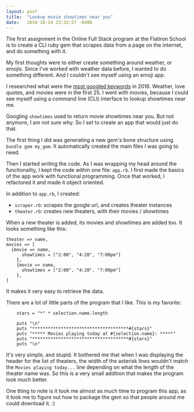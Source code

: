 ```yaml
---
layout: post
title:  "Lookup movie showtimes near you"
date:   2016-10-24 23:32:57 -0400
---
```



The first assignment in the Online Full Stack program at the Flatiron School is to create a CLI ruby gem that scrapes data from a page on the internet, and do something with it. 

My first thoughts were to either create something around weather, or emojis. Since I've worked with weather data before, I wanted to do something different. And I couldn't see myself using an emoji app. 

I researched what were the [most googled keywords](http://www.siegemedia.com/seo/most-popular-keywords) in 2016. Weather, love quotes, and movies were in the first 25. I went with movies, because I could see myself using a command line (CLI) interface to lookup showtimes near me.

Googling `showtimes` used to return movie showtimes near you. But not anymore, I am not sure why. So I set to create an app that would just do that. 

The first thing I did was generating a new gem's bone structure using `bundle gem my_gem`. It automatically created the main files I was going to need. 

Then I started writing the code. As I was wrapping my head around the functionality, I kept the code within one file: `app.rb`. I first made the basics of the app work with functional programming. Once that worked, I refactored it and made it object oriented.

In addition to `app.rb`, I created:

* `scraper.rb`: scrapes the google url, and creates theater instances
* `theater.rb`: creates new theaters, with their movies / showtimes

When a new theater is added, its movies and showtimes are added too. It looks something like this:

```
theater => name,
movies => [
  {movie => name,
	  showtimes = ["2:00", "4:20", "7:00pm"]
	},
	{movie => name,
	  showtimes = ["2:00", "4:20", "7:00pm"]
	},
]
```

It makes it very easy to retrieve the data.

There are a lot of little parts of the program that I like.
This is my favorite:

```
    stars = "*" * selection.name.length
    
    puts "\n"
    puts "*************************************#{stars}"
    puts "***** Movies playing today at #{selection.name}: *****"
    puts "*************************************#{stars}"
    puts "\n"
```

It's very simple, and stupid.
It bothered me that when I was displaying the header for the list of theaters, the width of the asterisk lines wouldn't match the `Movies playing today...` line depending on what the length of the theater name was. So this is a very small addition that makes the program look much better. 

One thing to note is it took me almost as much time to program this app, as it took me to figure out how to package the gem so that people around me could download it. :)













